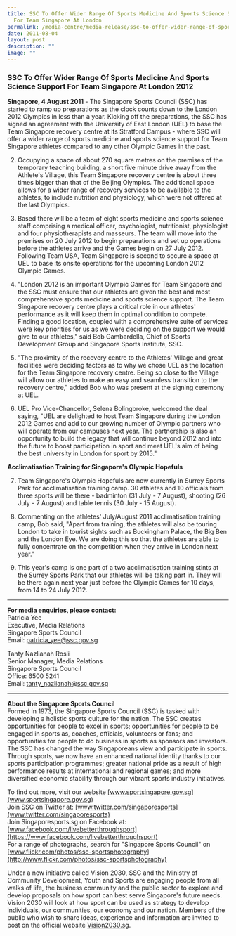 ```yaml
---
title: SSC To Offer Wider Range Of Sports Medicine And Sports Science Support
  For Team Singapore At London
permalink: /media-centre/media-release/ssc-to-offer-wider-range-of-sports-medicine-and-sports-science/
date: 2011-08-04
layout: post
description: ""
image: ""
---
```

### **SSC To Offer Wider Range Of Sports Medicine And Sports Science Support For Team Singapore At London 2012**

**Singapore, 4 August 2011** - The Singapore Sports Council (SSC) has started to ramp up preparations as the clock counts down to the London 2012 Olympics in less than a year. Kicking off the preparations, the SSC has signed an agreement with the University of East London (UEL) to base the Team Singapore recovery centre at its Stratford Campus - where SSC will offer a wider range of sports medicine and sports science support for Team Singapore athletes compared to any other Olympic Games in the past.

2. Occupying a space of about 270 square metres on the premises of the temporary teaching building, a short five minute drive away from the Athlete's Village, this Team Singapore recovery centre is about three times bigger than that of the Beijing Olympics. The additional space allows for a wider range of recovery services to be available to the athletes, to include nutrition and physiology, which were not offered at the last Olympics.

3. Based there will be a team of eight sports medicine and sports science staff comprising a medical officer, psychologist, nutritionist, physiologist and four physiotherapists and masseurs. The team will move into the premises on 20 July 2012 to begin preparations and set up operations before the athletes arrive and the Games begin on 27 July 2012. Following Team USA, Team Singapore is second to secure a space at UEL to base its onsite operations for the upcoming London 2012 Olympic Games.

4. "London 2012 is an important Olympic Games for Team Singapore and the SSC must ensure that our athletes are given the best and most comprehensive sports medicine and sports science support. The Team Singapore recovery centre plays a critical role in our athletes' performance as it will keep them in optimal condition to compete. Finding a good location, coupled with a comprehensive suite of services were key priorities for us as we were deciding on the support we would give to our athletes," said Bob Gambardella, Chief of Sports Development Group and Singapore Sports Institute, SSC.

5. "The proximity of the recovery centre to the Athletes' Village and great facilities were deciding factors as to why we chose UEL as the location for the Team Singapore recovery centre. Being so close to the Village will allow our athletes to make an easy and seamless transition to the recovery centre," added Bob who was present at the signing ceremony at UEL.

6. UEL Pro Vice-Chancellor, Selena Bolingbroke, welcomed the deal saying, "UEL are delighted to host Team Singapore during the London 2012 Games and add to our growing number of Olympic partners who will operate from our campuses next year. The partnership is also an opportunity to build the legacy that will continue beyond 2012 and into the future to boost participation in sport and meet UEL's aim of being the best university in London for sport by 2015."

**Acclimatisation Training for Singapore's Olympic Hopefuls**

7. Team Singapore's Olympic Hopefuls are now currently in Surrey Sports Park for acclimatisation training camp. 30 athletes and 10 officials from three sports will be there - badminton (31 July - 7 August), shooting (26 July - 7 August) and table tennis (30 July - 15 August).

8. Commenting on the athletes' July/August 2011 acclimatisation training camp, Bob said, "Apart from training, the athletes will also be touring London to take in tourist sights such as Buckingham Palace, the Big Ben and the London Eye. We are doing this so that the athletes are able to fully concentrate on the competition when they arrive in London next year."

9. This year's camp is one part of a two acclimatisation training stints at the Surrey Sports Park that our athletes will be taking part in. They will be there again next year just before the Olympic Games for 10 days, from 14 to 24 July 2012.

---

**For media enquiries, please contact:**
<br>
Patricia Yee<br>
Executive, Media Relations<br>
Singapore Sports Council<br>
Email: [patricia_yee@ssc.gov.sg](mailto:patricia_yee@ssc.gov.sg)

Tanty Nazlianah Rosli<br>
Senior Manager, Media Relations<br>
Singapore Sports Council<br>
Office: 6500 5241<br>
Email: [tanty_nazlianah@ssc.gov.sg](mailto:tanty_nazlianah@ssc.gov.sg)

---

**About the Singapore Sports Council**<br>
Formed in 1973, the Singapore Sports Council (SSC) is tasked with developing a holistic sports culture for the nation. The SSC creates opportunities for people to excel in sports; opportunities for people to be engaged in sports as, coaches, officials, volunteers or fans; and opportunities for people to do business in sports as sponsors and investors. The SSC has changed the way Singaporeans view and participate in sports. Through sports, we now have an enhanced national identity thanks to our sports participation programmes; greater national pride as a result of high performance results at international and regional games; and more diversified economic stability through our vibrant sports industry initiatives.

To find out more, visit our website [www.sportsingapore.gov.sg](www.sportsingapore.gov.sg)<br>
Join SSC on Twitter at: [www.twitter.com/singaporesports](www.twitter.com/singaporesports)<br>
Join Singaporesports.sg on Facebook at: [www.facebook.com/livebetterthroughsport](https://www.facebook.com/livebetterthroughsport)<br>
For a range of photographs, search for "Singapore Sports Council" on [www.flickr.com/photos/ssc-sportsphotography](http://www.flickr.com/photos/ssc-sportsphotography)

Under a new initiative called Vision 2030, SSC and the Ministry of Community Development, Youth and Sports are engaging people from all walks of life, the business community and the public sector to explore and develop proposals on how sport can best serve Singapore's future needs. Vision 2030 will look at how sport can be used as strategy to develop individuals, our communities, our economy and our nation. Members of the public who wish to share ideas, experience and information are invited to post on the official website [Vision2030.sg](/about-us/vision-2030/).